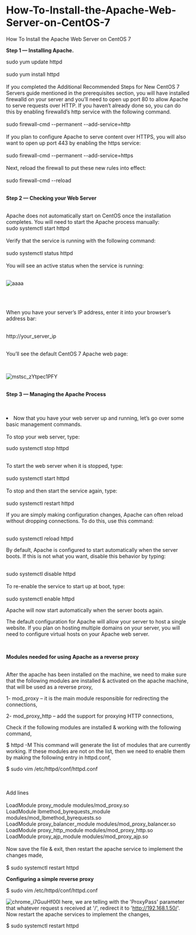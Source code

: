 # How-To-Install-the-Apache-Web-Server-on-CentOS-7
How To Install the Apache Web Server on CentOS 7
<br>
<p><b>Step 1 — Installing Apache.</b></p>
sudo yum update httpd<br><br>
sudo yum install httpd<br>
<br>
<text>
If you completed the Additional Recommended Steps for New CentOS 7 Servers guide mentioned in the prerequisites section, you will have installed firewalld on your server and you’ll need to open up port 80 to allow Apache to serve requests over HTTP. If you haven’t already done so, you can do this by enabling firewalld’s http service with the following command.</text>  
<br><br>
sudo firewall-cmd --permanent --add-service=http
<br>
<br>
<text>
 If you plan to configure Apache to serve content over HTTPS, you will also want to open up port 443 by enabling the https service:
 </text>
 <br><br>
 sudo firewall-cmd --permanent --add-service=https
<br>
<br>
Next, reload the firewall to put these new rules into effect:
<br><br>
sudo firewall-cmd --reload
<br><br>
<p><b>Step 2 — Checking your Web Server</b></p>
<br>
<text>
 Apache does not automatically start on CentOS once the installation completes. You will need to start the Apache process manually:
 </text><br>
 sudo systemctl start httpd
 <br><br>
 Verify that the service is running with the following command:
 <br><br>
 sudo systemctl status httpd
 <br><br>
You will see an active status when the service is running:<br><br>

![aaaa](https://user-images.githubusercontent.com/51197053/140646159-102eefb1-55a6-4418-a082-3b1f76e3094e.png)

<br>
<br>
<p>When you have your server’s IP address, enter it into your browser’s address bar:</p>
<br>
http://your_server_ip
<br><br>

<p>You’ll see the default CentOS 7 Apache web page:</p>
<br>

![mstsc_zYtpec1PFY](https://user-images.githubusercontent.com/51197053/140646319-04f0e72b-f889-492f-bb87-38b41992ba0a.png)
<br><br>
<p><b>Step 3 — Managing the Apache Process</b></p>
<br><br>
<li>Now that you have your web server up and running, let’s go over some basic management commands.
<br><br>
To stop your web server, type: 
<br>
<p>sudo systemctl stop httpd<p>
<br>
To start the web server when it is stopped, type:
<br><br> 
sudo systemctl start httpd
<br>
<br>
To stop and then start the service again, type:
<br><br>
sudo systemctl restart httpd
<br>
<p>If you are simply making configuration changes, Apache can often reload without dropping connections. To do this, use this command:</p>
 <br>
 sudo systemctl reload httpd
 <br>
 <p>By default, Apache is configured to start automatically when the server boots. If this is not what you want, disable this behavior by typing:</p>
 <br>
 sudo systemctl disable httpd
 <br><br>
 To re-enable the service to start up at boot, type:
 <br><br>
 sudo systemctl enable httpd
 <br>
 <p>Apache will now start automatically when the server boots again.</p>
 <p>The default configuration for Apache will allow your server to host a single website. If you plan on hosting multiple domains on your server, you will need to configure virtual hosts on your Apache web server.</p>
<br>
<p><b>Modules needed for using Apache as a reverse proxy</b></p>
<br> 
 <text>
 After the apache has been installed on the machine, we need to make sure that the following modules are installed & activated on the apache machine, that will be used as a reverse proxy,

1- mod_proxy – it is the main module responsible for redirecting the connections,

2- mod_proxy_http – add the support for proxying HTTP connections,

Check if the following modules are installed & working with the following command,

$ httpd -M
</text>
<text>
This command will generate the list of modules that are currently working. If these modules are not on the list, then we need to enable them by making the following entry in httpd.conf,
</text>
<br>
<p>$ sudo vim /etc/httpd/conf/httpd.conf</p>
<br>
<br>
 Add lines<br><br>
<text>
LoadModule proxy_module modules/mod_proxy.so<br>
LoadModule lbmethod_byrequests_module modules/mod_lbmethod_byrequests.so<br>
LoadModule proxy_balancer_module modules/mod_proxy_balancer.so<br>
LoadModule proxy_http_module modules/mod_proxy_http.so<br>
LoadModule proxy_ajp_module modules/mod_proxy_ajp.so<br>
</text>  

<br>
Now save the file & exit, then restart the apache service to implement the changes made,
<br><br>
$ sudo systemctl restart httpd
<br> 
 
 <p><b>Configuring a simple reverse proxy</b></p>
 
 <p>$ sudo vim /etc/httpd/conf/httpd.conf</p>

  
 ![chrome_i7GuuHf00l](https://user-images.githubusercontent.com/51197053/140650161-8da05902-138e-4d21-98e2-397e5b44bac6.png)
<text>
 here, we are telling with the 'ProxyPass' parameter that whatever request s received at '/', redirect it to 'http://192.168.1.50/'. Now restart the apache services to implement the changes,</text>
<p>$ sudo systemctl restart httpd</p> 
 
